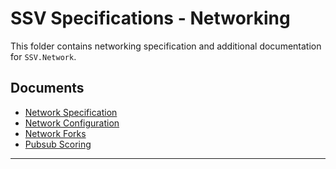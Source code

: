 # SSV Specifications - Networking

This folder contains networking specification and additional documentation for `SSV.Network`.

## Documents

- [Network Specification](./SPEC.md)
- [Network Configuration](./CONFIG.md)
- [Network Forks](./FORKS.md)
- [Pubsub Scoring](./SCORING.md)

---
